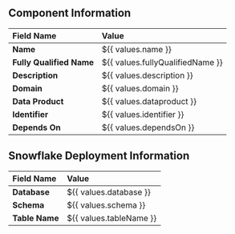 ## Component Information

| Field Name               | Value                            |
|:-------------------------|:---------------------------------|
| **Name**                 | ${{ values.name }}               |
| **Fully Qualified Name** | ${{ values.fullyQualifiedName }} |
| **Description**          | ${{ values.description }}        |
| **Domain**               | ${{ values.domain }}             |
| **Data Product**         | ${{ values.dataproduct }}        |
| **Identifier**           | ${{ values.identifier }}         |
| **Depends On**           | ${{ values.dependsOn }}          |


## Snowflake Deployment Information

| Field Name     | Value                   |
|:---------------|:------------------------|
| **Database**   | ${{ values.database }}  |
| **Schema**     | ${{ values.schema }}    |
| **Table Name** | ${{ values.tableName }} |
